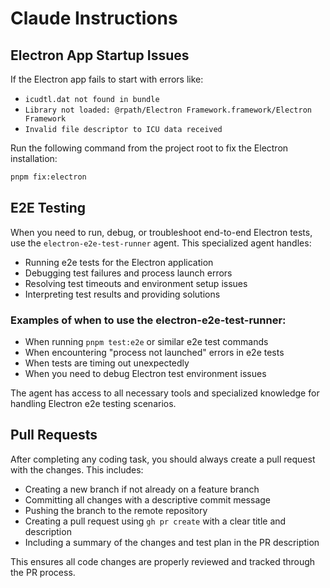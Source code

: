 # Claude Instructions

## Electron App Startup Issues

If the Electron app fails to start with errors like:
- `icudtl.dat not found in bundle`
- `Library not loaded: @rpath/Electron Framework.framework/Electron Framework`
- `Invalid file descriptor to ICU data received`

Run the following command from the project root to fix the Electron installation:

```bash
pnpm fix:electron
```

## E2E Testing

When you need to run, debug, or troubleshoot end-to-end Electron tests, use the `electron-e2e-test-runner` agent. This specialized agent handles:

- Running e2e tests for the Electron application
- Debugging test failures and process launch errors
- Resolving test timeouts and environment setup issues
- Interpreting test results and providing solutions

### Examples of when to use the electron-e2e-test-runner:

- When running `pnpm test:e2e` or similar e2e test commands
- When encountering "process not launched" errors in e2e tests
- When tests are timing out unexpectedly
- When you need to debug Electron test environment issues

The agent has access to all necessary tools and specialized knowledge for handling Electron e2e testing scenarios.

## Pull Requests

After completing any coding task, you should always create a pull request with the changes. This includes:

- Creating a new branch if not already on a feature branch
- Committing all changes with a descriptive commit message
- Pushing the branch to the remote repository
- Creating a pull request using `gh pr create` with a clear title and description
- Including a summary of the changes and test plan in the PR description

This ensures all code changes are properly reviewed and tracked through the PR process.